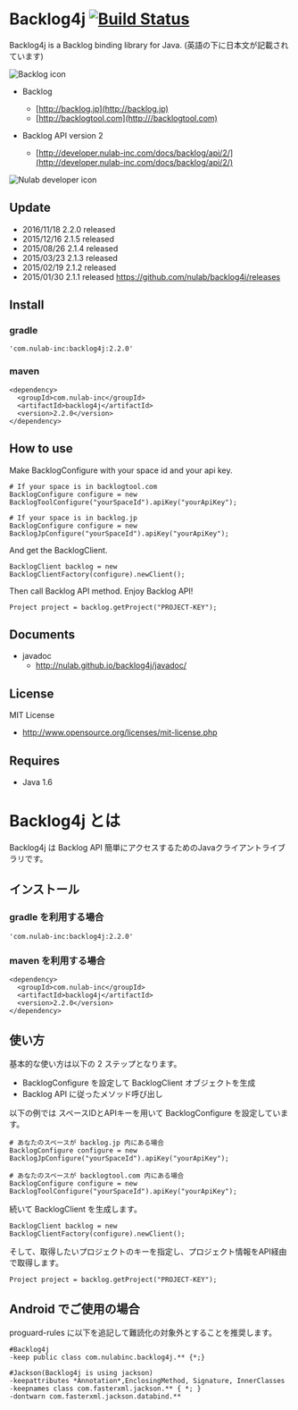 # Backlog4j [![Build Status](https://travis-ci.org/nulab/backlog4j.svg?branch=master)](https://travis-ci.org/nulab/backlog4j)

Backlog4j is a Backlog binding library for Java.
(英語の下に日本文が記載されています)

![Backlog icon](https://raw.githubusercontent.com/nulab/backlog4j/master/icon.png)

* Backlog 
    * [http://backlog.jp](http://backlog.jp)
    * [http://backlogtool.com](http:///backlogtool.com)

* Backlog API version 2
    * [http://developer.nulab-inc.com/docs/backlog/api/2/](http://developer.nulab-inc.com/docs/backlog/api/2/)

![Nulab developer icon](https://raw.githubusercontent.com/nulab/backlog4j/master/dev_icon.png)

## Update
* 2016/11/18 2.2.0 released
* 2015/12/16 2.1.5 released
* 2015/08/26 2.1.4 released
* 2015/03/23 2.1.3 released
* 2015/02/19 2.1.2 released
* 2015/01/30 2.1.1 released
https://github.com/nulab/backlog4j/releases

## Install

### gradle

    'com.nulab-inc:backlog4j:2.2.0'

### maven

    <dependency>
      <groupId>com.nulab-inc</groupId>
      <artifactId>backlog4j</artifactId>
      <version>2.2.0</version>
    </dependency>

## How to use
Make BacklogConfigure with your space id and your api key.
    
    # If your space is in backlogtool.com
    BacklogConfigure configure = new BacklogToolConfigure("yourSpaceId").apiKey("yourApiKey");

    # If your space is in backlog.jp
    BacklogConfigure configure = new BacklogJpConfigure("yourSpaceId").apiKey("yourApiKey");
                            
And get the BacklogClient.
                            
    BacklogClient backlog = new BacklogClientFactory(configure).newClient();


Then call Backlog API method. Enjoy Backlog API!

    Project project = backlog.getProject("PROJECT-KEY");



## Documents

* javadoc
    * http://nulab.github.io/backlog4j/javadoc/

## License

MIT License

* http://www.opensource.org/licenses/mit-license.php

## Requires
* Java 1.6


# Backlog4j とは
Backlog4j は Backlog API 簡単にアクセスするためのJavaクライアントライブラリです。

## インストール

### gradle を利用する場合

    'com.nulab-inc:backlog4j:2.2.0'

### maven を利用する場合

    <dependency>
      <groupId>com.nulab-inc</groupId>
      <artifactId>backlog4j</artifactId>
      <version>2.2.0</version>
    </dependency>

## 使い方

基本的な使い方は以下の 2 ステップとなります。

* BacklogConfigure を設定して BacklogClient オブジェクトを生成
* Backlog API に従ったメソッド呼び出し

以下の例では スペースIDとAPIキーを用いて BacklogConfigure を設定しています。

    # あなたのスペースが backlog.jp 内にある場合 
    BacklogConfigure configure = new BacklogJpConfigure("yourSpaceId").apiKey("yourApiKey");
    
    # あなたのスペースが backlogtool.com 内にある場合
    BacklogConfigure configure = new BacklogToolConfigure("yourSpaceId").apiKey("yourApiKey");

続いて BacklogClient を生成します。
                            
    BacklogClient backlog = new BacklogClientFactory(configure).newClient();

そして、取得したいプロジェクトのキーを指定し、プロジェクト情報をAPI経由で取得します。

    Project project = backlog.getProject("PROJECT-KEY");
    

## Android でご使用の場合
proguard-rules に以下を追記して難読化の対象外とすることを推奨します。

    #Backlog4j
    -keep public class com.nulabinc.backlog4j.** {*;}

    #Jackson(Backlog4j is using jackson)
    -keepattributes *Annotation*,EnclosingMethod, Signature, InnerClasses
    -keepnames class com.fasterxml.jackson.** { *; }
    -dontwarn com.fasterxml.jackson.databind.**
